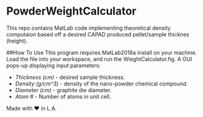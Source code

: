 # PowderWeightCalculator

 This repo contains MatLab code implementing theoretical density computaion based off a desired CAPAD produced pellet/sample thicknes (height). 
 
##How To Use
This program requires MatLab2016a install on your machine. Load the file into your workspace, and run the WieghtCalculator.fig. A GUI pops-up displaying input parameters:  
 
* _Thickness (cm)_ - desired sample thickness.  
* _Density (g/cm^3)_ - density of the nano-powder chemical compound.  
* _Diameter (cm)_ - graphite die diameter.  
* _Atom #_ - Number of atoms in unit cell.

Made with :heart: in L.A.




 
 
